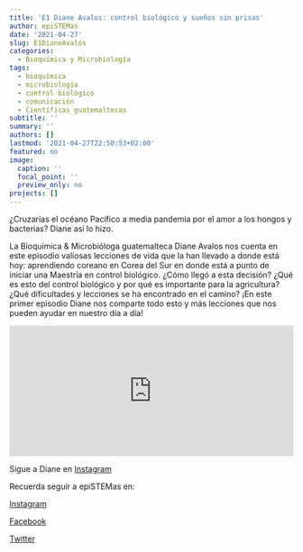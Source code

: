 ```yaml
---
title: 'E1 Diane Avalos: control biológico y sueños sin prisas'
author: epiSTEMas
date: '2021-04-27'
slug: E1DianeAvalos
categories:
  - Bioquímica y Microbiología
tags:
  - bioquímica
  - microbiología
  - control biológico
  - comunicación
  - Científicas guatemaltecas
subtitle: ''
summary: ''
authors: []
lastmod: '2021-04-27T22:50:53+02:00'
featured: no
image:
  caption: ''
  focal_point: ''
  preview_only: no
projects: []
---
```



¿Cruzarías el océano Pacífico a media pandemia por el amor a los hongos y bacterias? Diane así lo hizo. 

La Bioquímica & Microbióloga guatemalteca Diane Avalos nos cuenta en este episodio valiosas lecciones de vida que la han llevado a donde está hoy: aprendiendo coreano en Corea del Sur en donde está a punto de iniciar una Maestría en control biológico. ¿Cómo llegó a esta decisión? ¿Qué es esto del control biológico y por qué es importante para la agricultura? ¿Qué dificultades y lecciones se ha encontrado en el camino? ¡En este primer episodio Diane nos comparte todo esto y más lecciones que nos pueden ayudar en nuestro día a día!

<iframe src="https://open.spotify.com/embed-podcast/episode/18uizt7Hj8gaXzrYjpkgaw" width="100%" height="232" frameborder="0" allowtransparency="true" allow="encrypted-media"></iframe>

Sigue a Diane en [Instagram](https://www.instagram.com/dianeavalos/)

Recuerda seguir a epiSTEMas en:

[Instagram](https://www.instagram.com/epistemas/)

[Facebook](https://www.facebook.com/epiSTEMasPod)  

[Twitter](https://twitter.com/epiSTEMas_Pod)
